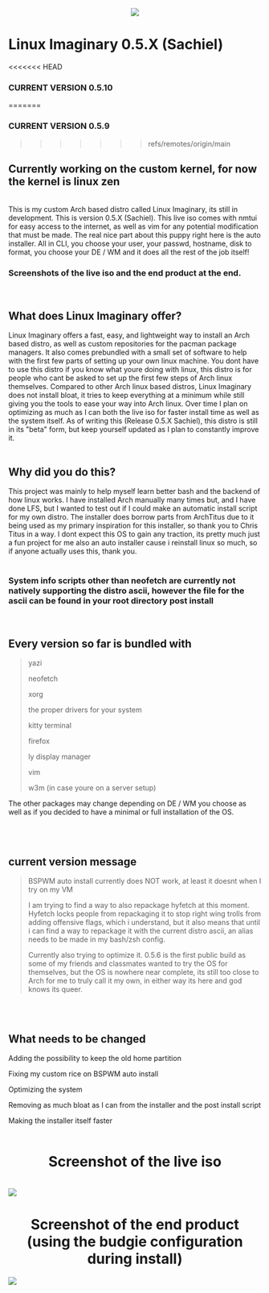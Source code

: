<p align="center">
  <img src="https://github.com/schizopup/Linux-Imaginary-iso/blob/main/images/logo_medium.png"/>
</p>

# Linux Imaginary 0.5.X (Sachiel)

<<<<<<< HEAD
### CURRENT VERSION 0.5.10
=======
### CURRENT VERSION 0.5.9
>>>>>>> refs/remotes/origin/main

<h2>Currently working on the custom kernel, for now the kernel is linux zen</h2>

<br/>
This is my custom Arch based distro called Linux Imaginary, its still in development. This is version 0.5.X (Sachiel). This live iso comes with nmtui for easy access to the internet, as well as vim for any potential modification that must be made.
The real nice part about this puppy right here is the auto installer. All in CLI, you choose your user, your passwd, hostname, disk to format, you choose your DE / WM and it does all the rest of the job itself!
<br/>
<h3> Screenshots of the live iso and the end product at the end. </h3>

<br/>
<h2> What does Linux Imaginary offer? </h2>
Linux Imaginary offers a fast, easy, and lightweight way to install an Arch based distro, as well as custom repositories for the pacman package managers. It also comes prebundled with a small set of software to help with the first few parts of setting up your own linux machine. You dont have to use this distro if you know what youre doing with linux, this distro is for people who cant be asked to set up the first few steps of Arch linux themselves. Compared to other Arch linux based distros, Linux Imaginary does not install bloat, it tries to keep everything at a minimum while still giving you the tools to ease your way into Arch linux. Over time I plan on optimizing as much as I can both the live iso for faster install time as well as the system itself. As of writing this (Release 0.5.X Sachiel), this distro is still in its "beta" form, but keep yourself updated as I plan to constantly improve it.
<br/>
<br/>
<h2> Why did you do this?</h2>
This project was mainly to help myself learn better bash and the backend of how linux works. I have installed Arch manually many times but, and I have done LFS, but I wanted to test out if I could make an automatic install script for my own distro. The installer does borrow parts from ArchTitus due to it being used as my primary inspiration for this installer, so thank you to Chris Titus in a way. I dont expect this OS to gain any traction, its pretty much just a fun project for me also an auto installer cause i reinstall linux so much, so if anyone actually uses this, thank you.

<br/>
<br/>

### System info scripts other than neofetch are currently not natively supporting the distro ascii, however the file for the ascii can be found in your root directory post install

<br/>

## Every version so far is bundled with
>
>yazi
>
>neofetch
>
>xorg
>
>the proper drivers for your system
>
>kitty terminal
>
>firefox
>
>ly display manager
>
>vim
>
>w3m (in case youre on a server setup)

The other packages may change depending on DE / WM you choose as well as if you decided to have a minimal or full installation of the OS.

<br/>
<br/>

## current version message

>
>BSPWM auto install currently does NOT work, at least it doesnt when I try on my VM
>
>
>I am trying to find a way to also repackage hyfetch at this moment. Hyfetch locks people from repackaging it to stop right wing trolls from adding offensive flags, which i understand, but it also means that until i can find a way to repackage it with the current distro ascii, an alias needs to be made in my bash/zsh config.
>
>Currently also trying to optimize it. 0.5.6 is the first public build as some of my friends and classmates wanted to try the OS for themselves, but the OS is nowhere near complete, its still too close to Arch for me to truly call it my own, in either way its here and god knows its queer.
<br/>
<br/>

<h2> What needs to be changed</h2>

Adding the possibility to keep the old home partition

Fixing my custom rice on BSPWM auto install

Optimizing the system

Removing as much bloat as I can from the installer and the post install script

Making the installer itself faster
<br/>
<br/>

<p align="center">
  <h1 align="center">Screenshot of the live iso</h1>
  <br/>
  <img src="https://github.com/schizopup/Linux-Imaginary-iso/blob/main/images/screenshot1.png"/>
  <br/>
  <h1 align="center">Screenshot of the end product (using the budgie configuration during install) </h1>
  <img src="https://github.com/schizopup/Linux-Imaginary-iso/blob/main/images/screenshot2.png"/>
</p>
